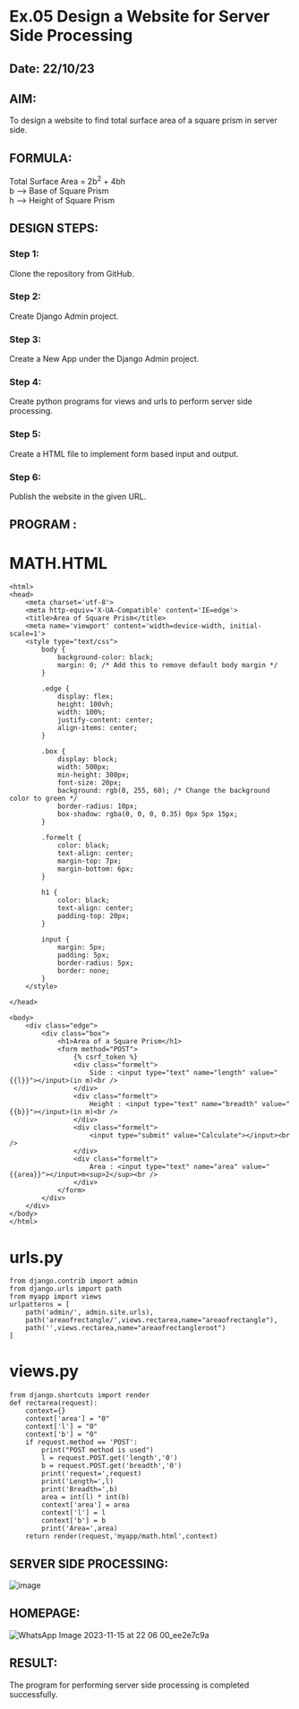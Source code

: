 # Ex.05 Design a Website for Server Side Processing
## Date: 22/10/23

## AIM:
To design a website to find total surface area of a square prism in server side.

## FORMULA:
Total Surface Area = 2b<sup>2</sup> + 4bh
<br>b --> Base of Square Prism
<br>h --> Height of Square Prism

## DESIGN STEPS:

### Step 1:
Clone the repository from GitHub.

### Step 2:
Create Django Admin project.

### Step 3:
Create a New App under the Django Admin project.

### Step 4:
Create python programs for views and urls to perform server side processing.

### Step 5:
Create a HTML file to implement form based input and output.

### Step 6:
Publish the website in the given URL.

## PROGRAM :
# MATH.HTML
```
<html>
<head>
    <meta charset='utf-8'>
    <meta http-equiv='X-UA-Compatible' content='IE=edge'>
    <title>Area of Square Prism</title>
    <meta name='viewport' content='width=device-width, initial-scale=1'>
    <style type="text/css">
        body {
            background-color: black;
            margin: 0; /* Add this to remove default body margin */
        }
    
        .edge {
            display: flex;
            height: 100vh;
            width: 100%;
            justify-content: center;
            align-items: center;
        }
    
        .box {
            display: block;
            width: 500px;
            min-height: 300px;
            font-size: 20px;
            background: rgb(0, 255, 60); /* Change the background color to green */
            border-radius: 10px;
            box-shadow: rgba(0, 0, 0, 0.35) 0px 5px 15px;
        }
    
        .formelt {
            color: black;
            text-align: center;
            margin-top: 7px;
            margin-bottom: 6px;
        }
    
        h1 {
            color: black;
            text-align: center;
            padding-top: 20px;
        }
    
        input {
            margin: 5px;
            padding: 5px;
            border-radius: 5px;
            border: none;
        }
    </style>
    
</head>

<body>
    <div class="edge">
        <div class="box">
            <h1>Area of a Square Prism</h1>
            <form method="POST">
                {% csrf_token %}
                <div class="formelt">
                    Side : <input type="text" name="length" value="{{l}}"></input>(in m)<br />
                </div>
                <div class="formelt">
                    Height : <input type="text" name="breadth" value="{{b}}"></input>(in m)<br />
                </div>
                <div class="formelt">
                    <input type="submit" value="Calculate"></input><br />
                </div>
                <div class="formelt">
                    Area : <input type="text" name="area" value="{{area}}"></input>m<sup>2</sup><br />
                </div>
            </form>
        </div>
    </div>
</body>
</html>
```
# urls.py
```
from django.contrib import admin
from django.urls import path
from myapp import views
urlpatterns = [
    path('admin/', admin.site.urls),
    path('areaofrectangle/',views.rectarea,name="areaofrectangle"),
    path('',views.rectarea,name="areaofrectangleroot")
]
```
# views.py
```
from django.shortcuts import render
def rectarea(request):
    context={}
    context['area'] = "0"
    context['l'] = "0"
    context['b'] = "0"
    if request.method == 'POST':
        print("POST method is used")
        l = request.POST.get('length','0')
        b = request.POST.get('breadth','0')
        print('request=',request)
        print('Length=',l)
        print('Breadth=',b)
        area = int(l) * int(b)
        context['area'] = area
        context['l'] = l
        context['b'] = b
        print('Area=',area)
    return render(request,'myapp/math.html',context)
``` 


## SERVER SIDE PROCESSING:
![image](https://github.com/divakar618/MathServer/assets/121932143/af98427d-0271-4faf-945a-24ba6f4d713a)


## HOMEPAGE:
![WhatsApp Image 2023-11-15 at 22 06 00_ee2e7c9a](https://github.com/divakar618/MathServer/assets/121932143/ff1eb3cf-6482-4d57-984b-6e1258dac256)


## RESULT:
The program for performing server side processing is completed successfully.
